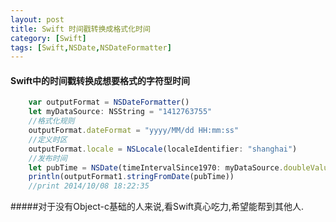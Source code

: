 ```yaml
---
layout: post
title: Swift 时间戳转换成格式化时间
category: [Swift]
tags: [Swift,NSDate,NSDateFormatter]
---
```


#### Swift中的时间戳转换成想要格式的字符型时间

```js
	var outputFormat = NSDateFormatter()
	let myDataSource: NSString = "1412763755"
	//格式化规则
	outputFormat.dateFormat = "yyyy/MM/dd HH:mm:ss"
	//定义时区
	outputFormat.locale = NSLocale(localeIdentifier: "shanghai")
	//发布时间
	let pubTime = NSDate(timeIntervalSince1970: myDataSource.doubleValue)
	println(outputFormat1.stringFromDate(pubTime))
	//print 2014/10/08 18:22:35
```
#####对于没有Object-c基础的人来说,看Swift真心吃力,希望能帮到其他人.
